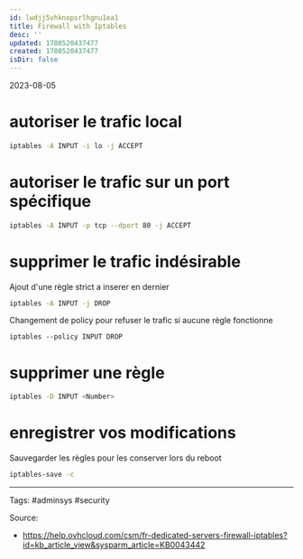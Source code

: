 ```yaml
---
id: lwdjj5vhknopsrlhgnu1ea1
title: Firewall with Iptables
desc: ''
updated: 1708520437477
created: 1708520437477
isDir: false
---
```

2023-08-05

# autoriser le trafic local 

```bash
iptables -A INPUT -i lo -j ACCEPT
```
# autoriser le trafic sur un port spécifique

```bash
iptables -A INPUT -p tcp --dport 80 -j ACCEPT
```

# supprimer le trafic indésirable
Ajout d'une règle strict a inserer en dernier
```bash
iptables -A INPUT -j DROP
```
Changement de policy pour refuser le trafic si aucune règle fonctionne 
```
iptables --policy INPUT DROP
```

# supprimer une règle
```bash
iptables -D INPUT <Number>
```

# enregistrer vos modifications

Sauvegarder les règles pour les conserver lors du reboot

```bash
iptables-save -c
```



--- 
Tags: #adminsys #security 

Source:
- https://help.ovhcloud.com/csm/fr-dedicated-servers-firewall-iptables?id=kb_article_view&sysparm_article=KB0043442